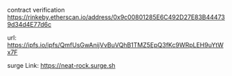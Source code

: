 contract verification
https://rinkeby.etherscan.io/address/0x9c00801285E6C492D27E83B444739d34d4E77d6c


url:
https://ipfs.io/ipfs/QmfUsGwAnijVvBuVQhB1TMZ5EpQ3fKc9WRpLEH9uYtWx7F

surge Link:
https://neat-rock.surge.sh